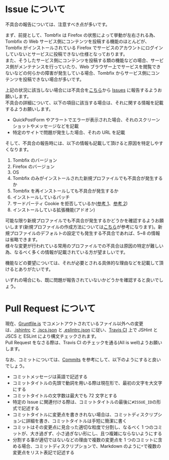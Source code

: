 # Issue について

不具合の報告については、注意すべき点が多いです。

まず、前提として、Tombfix は Firefox の状態によって挙動が左右される為、Tombfix の Web サービス側にコンテンツを投稿する機能のほとんどが、Tombfix がインストールされている Firefox でサービスのアカウントにログインしていないとサービスに投稿できない仕様となっております。  
また、そうしたサービス側にコンテンツを投稿する類の機能などの場合、サービス側がメンテナンスを行っていたり、Web ブラウザー上でサービスを閲覧できないなどの何らかの障害が発生している場合、Tombfix からサービス側にコンテンツを投稿できない場合が多いです。

上記の状況に該当しない場合には不具合を[こちら](https://github.com/tombfix/core/issues/new)から [Issues](https://github.com/tombfix/core/issues) に報告するようお願いします。  
不具合の詳細について、以下の項目に該当する場合は、それに関する情報を記載するようお願いします。

* QuickPostForm やアラートでエラーが表示された場合、それのスクリーンショットやメッセージなどを記載
* 特定のサイトで問題が発生した場合、それの URL を記載

そして、不具合の報告時には、以下の情報も記載して頂けると原因を特定しやすくなります。

1. Tombfix のバージョン
2. Firefox のバージョン
3. OS
4. Tombfix のみがインストールされた新規プロファイルでも不具合が発生するか
5. Tombfix を再インストールしても不具合が発生するか
6. インストールしているパッチ
7. サードパーティ Cookie を拒否しているか([参考 1](https://support.mozilla.org/ja/kb/disable-third-party-cookies)、[参考 2](https://github.com/tombfix/core/issues/196))
8. インストールしている拡張機能(アドオン)

可能な限り新規プロファイルでも不具合が発生するかどうかを確認するようお願いします(新規プロファイルの作成方法については[こちら](https://support.mozilla.org/ja/kb/profile-manager-create-and-remove-firefox-profiles)が参考になります)。新規プロファイルのデフォルトの設定でも発生する不具合であれば、5~8 の情報は省略できます。  
様々な変更が行われている常用のプロファイルでの不具合は原因の特定が難しい為、なるべく多くの情報が記載されている方が望ましいです。

機能などの要望については、それが必要とされる具体的な理由などを記載して頂けるとありがたいです。

いずれの場合にも、既に問題が報告されていないかどうかを確認すると良いでしょう。

# Pull Request について

現在、[Gruntfile.js](https://github.com/tombfix/core/blob/master/Gruntfile.js) でコメントアウトされているファイル以外への変更は、[.jshintrc](https://github.com/tombfix/core/blob/master/.jshintrc) と [.jscs.json](https://github.com/tombfix/core/blob/master/.jscs.json) と [.eslintrc.json](https://github.com/tombfix/core/blob/master/.eslintrc.json) に従い、[Travis CI](https://travis-ci.org/tombfix/core) 上で JSHint と JSCS と ESLint により構文チェックされます。  
Pull Request をなさる際は、Travis CI のチェックを通る(All is well)ようお願いします。

なお、コミットについては、[Commits](https://github.com/tombfix/core/commits/master) を参考にして、以下のようにすると良いでしょう。

* コミットメッセージは英語で記述する
* コミットタイトルの先頭で動詞を用いる際は現在形で、最初の文字を大文字にする
* コミットタイトルの文字数は最大でも 72 文字とする
* 特定の Issue に関連付ける際は、コミットタイトルの最後に`#ISSUE_ID`の形式で記述する
* コミットタイトルに変更点を書ききれない場合は、コミットディスクリプションに詳細を書き、コミットタイトルは手短に簡潔に書く
* コミットはその変更点に見合った適切な粒度で分割し、なるべく 1 つのコミットが、大き過ぎず、小さ過ぎない形にし、且つ複雑にならないようにする
* 分割する事が適切ではないなどの理由で複数の変更点を 1 つのコミットに含める場合、コミットディスクリプションで、Markdown のように`*`で複数の変更点をリスト表記で記述する
